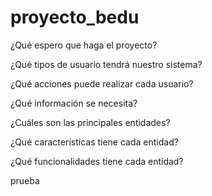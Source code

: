 # proyecto_bedu


¿Qué espero que haga el proyecto?

¿Qué tipos de usuario tendrá nuestro sistema?

¿Qué acciones puede realizar cada usuario?

¿Qué información se necesita?

¿Cuáles son las principales entidades?

¿Qué características tiene cada entidad?

¿Qué funcionalidades tiene cada entidad?

prueba